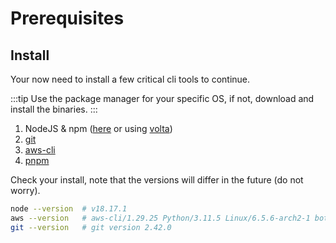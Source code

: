 # Prerequisites

## Install

Your now need to install a few critical cli tools to continue.

:::tip
Use the package manager for your specific OS, if not, download and install the binaries.
:::

1. NodeJS & npm ([here](https://nodejs.org/en) or using [volta](https://docs.volta.sh/guide/))
2. [git](https://git-scm.com/)
3. [aws-cli](https://aws.amazon.com/cli/)
4. [pnpm](https://pnpm.io/installation)

Check your install, note that the versions will differ in the future (do not worry).
```bash
node --version  # v18.17.1
aws --version   # aws-cli/1.29.25 Python/3.11.5 Linux/6.5.6-arch2-1 botocore/1.31.25
git --version   # git version 2.42.0
```
